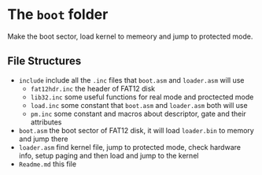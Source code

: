 # The `boot` folder

Make the boot sector, load kernel to memeory and jump to protected mode.

## File Structures

* `include` include all the `.inc` files that `boot.asm` and `loader.asm` will use
    * `fat12hdr.inc`  the header of FAT12 disk
    * `lib32.inc`  some useful functions for real mode and proctected mode
    * `load.inc`  some constant that `boot.asm` and `loader.asm` both will use
    * `pm.inc` some constant and macros about descriptor, gate and their attributes
* `boot.asm` the boot sector of FAT12 disk, it will load `loader.bin` to memory and jump there
* `loader.asm` find kernel file, jump to protected mode, check hardware info, setup paging and then load and jump to the kernel
* `Readme.md` this file